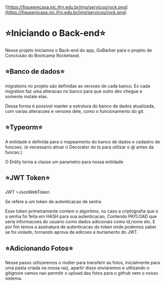 ![https://fiqueemcasa.nic.ifrn.edu.br/img/servicos/rock.png](https://fiqueemcasa.nic.ifrn.edu.br/img/servicos/rock.png)


# ⭐Iniciando o Back-end⭐

Nesse projeto Iniciamos o Back-end do app, GoBarber para o projeto de Conclusão do Bootcamp Rocketseat.

## ⭐Banco de dados⭐

migrations no projeto são definidas as versoes de cada banco. Ex cada migration faz uma alteracao no banco para que outro dev chegue e somente instale elas.

Dessa forma é possivel manter a estrutura do banco de dados atualizada, com varias alteracoes e versoes dele, como o funcionamento do git.

## ⭐Typeorm⭐

A entidade e definida para o mapeamento do banco de dados e cadastro de funcoes. (e necessario ativar o Decorator do ts para utilizar o @  antes da funcao.)

O Entity torna a classe um parametro para nossa entidade

## ⭐JWT Token⭐

JWT =JsonWebToken

Se refere a um token de autenticacao de senha 

Esse token primeiramente contem o algoritmo, no caso a criptografia que o a senha foi feita em HASH para sua autenticacao, Contendo PAYLOAD que seria informacoes do usuario como dados adicionais como id,nome etc. E por fim temos a assinatura de autenticacao do token onde podemos saber se foi violado, tornando aprova de edicoes e burlamento do JWT.

## ⭐Adicionando Fotos⭐

Nesse passo utilizaremos o multer para transferir as fotos, inicialmente para uma pasta criada na nossa raiz, apartir disso enviaremos e utilizando o gitignore vamos nao permitir o upload das fotos para o github nem o nosso sistema.
